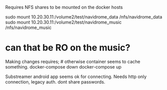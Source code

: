 Requires NFS shares to be mounted on the docker hosts

sudo mount 10.20.30.11:/volume2/test/navidrome_data /nfs/navidrome_data
sudo mount 10.20.30.11:/volume2/test/navidrome_music /nfs/navidrome_music
# can that be RO on the music? 

Making changes requires; # otherwise container seems to cache something. 
docker-compose down
docker-compose up

Substreamer android app seems ok for connecting. 
Needs http only connection, legacy auth. dont share passwords.
